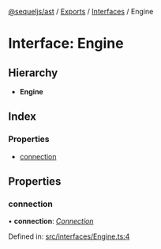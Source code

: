 [@sequeljs/ast](../README.md) / [Exports](../modules.md) /
[Interfaces](../modules/interfaces.md) / Engine

# Interface: Engine

## Hierarchy

- **Engine**

## Index

### Properties

- [connection](interfaces.engine.md#connection)

## Properties

### connection

• **connection**: [_Connection_](interfaces.connection.md)

Defined in:
[src/interfaces/Engine.ts:4](https://github.com/sequeljs/ast/blob/6632050/src/interfaces/Engine.ts#L4)
